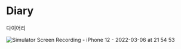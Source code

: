 # Diary
다이어리   

![Simulator Screen Recording - iPhone 12 - 2022-03-06 at 21 54 53](https://user-images.githubusercontent.com/65601189/156924202-dfbf716b-1c4d-4409-9bfa-ad2f506d33d7.gif)
